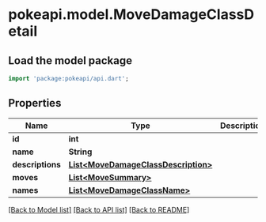 # pokeapi.model.MoveDamageClassDetail

## Load the model package
```dart
import 'package:pokeapi/api.dart';
```

## Properties
Name | Type | Description | Notes
------------ | ------------- | ------------- | -------------
**id** | **int** |  | 
**name** | **String** |  | 
**descriptions** | [**List&lt;MoveDamageClassDescription&gt;**](MoveDamageClassDescription.md) |  | 
**moves** | [**List&lt;MoveSummary&gt;**](MoveSummary.md) |  | 
**names** | [**List&lt;MoveDamageClassName&gt;**](MoveDamageClassName.md) |  | 

[[Back to Model list]](../README.md#documentation-for-models) [[Back to API list]](../README.md#documentation-for-api-endpoints) [[Back to README]](../README.md)


